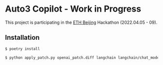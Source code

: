 # Auto3 Copilot - Work in Progress

This project is participating in the [ETH Beijing](https://github.com/WTFAcademy/ETHBeijing) Hackathon (2022.04.05 - 09).

## Installation

```bash
$ poetry install

$ python apply_patch.py openai_patch.diff langchain langchain/chat_models/openai.py
```